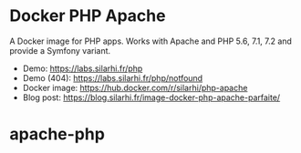 # Docker PHP Apache
A Docker image for PHP apps. Works with Apache and PHP 5.6, 7.1, 7.2 and provide a Symfony variant.

* Demo: https://labs.silarhi.fr/php
* Demo (404): https://labs.silarhi.fr/php/notfound
* Docker image: https://hub.docker.com/r/silarhi/php-apache
* Blog post: https://blog.silarhi.fr/image-docker-php-apache-parfaite/
# apache-php
